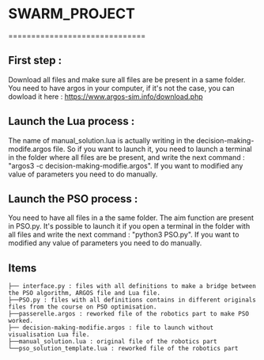 # SWARM_PROJECT
==============================

First step :
-------------
Download all files and make sure all files are be present in a same folder. You need to have argos in your computer, if it's not the case, you can dowload it here : https://www.argos-sim.info/download.php


Launch the Lua process :
-------------
The name of manual_solution.lua is actually writing in the decision-making-modife.argos file. So if you want to launch it, you need to launch a terminal in the folder where all files are be present, and write the next command : "argos3 -c decision-making-modifie.argos". If you want to modified any value of parameters you need to do manually.


Launch the PSO process :
-------------
You need to have all files in a the same folder. The aim function are present in PSO.py. It's possible to launch it if you open a terminal in the folder with all files and write the next command : "python3 PSO.py". If you want to modified any value of parameters you need to do manually.


Items
------------
~~~~
├── interface.py : files with all definitions to make a bridge between the PSO algorithm, ARGOS file and Lua file. 
├──PSO.py : files with all definitions contains in different originals files from the course on PSO optimisation.
├──passerelle.argos : reworked file of the robotics part to make PSO worked.
├── decision-making-modifie.argos : file to launch without visualisation Lua file.
├──manual_solution.lua : original file of the robotics part
└──pso_solution_template.lua : reworked file of the robotics part
